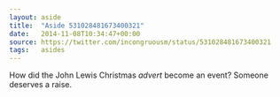 ```yaml
---
layout: aside
title:  "Aside 531028481673400321"
date:   2014-11-08T10:34:47+00:00
source: https://twitter.com/incongruousm/status/531028481673400321
tags:   asides
---
```


How did the John Lewis Christmas *advert* become an event? Someone deserves a raise.